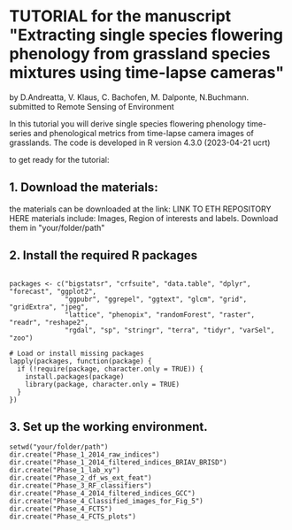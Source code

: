 
# **TUTORIAL for the manuscript "Extracting single species flowering phenology from grassland species mixtures using time-lapse cameras"**
 by D.Andreatta, V. Klaus, C. Bachofen, M. Dalponte, N.Buchmann.  
 submitted to Remote Sensing of Environment

In this tutorial you will derive single species flowering phenology time-series and phenological metrics from time-lapse camera images of grasslands. 
The code is developed in R version 4.3.0 (2023-04-21 ucrt)

to get ready for the tutorial:

## 1. Download the materials:
the materials can be downloaded at the link: LINK TO ETH REPOSITORY HERE
materials include: Images, Region of interests and labels. Download them in "your/folder/path"

## 2. Install the required R packages

```

packages <- c("bigstatsr", "crfsuite", "data.table", "dplyr", "forecast", "ggplot2", 
              "ggpubr", "ggrepel", "ggtext", "glcm", "grid", "gridExtra", "jpeg",
              "lattice", "phenopix", "randomForest", "raster", "readr", "reshape2",
              "rgdal", "sp", "stringr", "terra", "tidyr", "varSel", "zoo")

# Load or install missing packages
lapply(packages, function(package) {
  if (!require(package, character.only = TRUE)) {
    install.packages(package)
    library(package, character.only = TRUE)
  }
})

```

## 3. Set up the working environment. 

```
setwd("your/folder/path")
dir.create("Phase_1_2014_raw_indices")
dir.create("Phase_1_2014_filtered_indices_BRIAV_BRISD")
dir.create("Phase_1_lab_xy")
dir.create("Phase_2_df_ws_ext_feat")
dir.create("Phase_3_RF_classifiers")
dir.create("Phase_4_2014_filtered_indices_GCC")
dir.create("Phase_4_Classified_images_for_Fig_5")
dir.create("Phase_4_FCTS")
dir.create("Phase_4_FCTS_plots")

```
